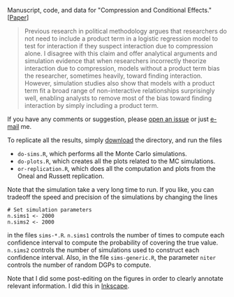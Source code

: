Manuscript, code, and data for "Compression and Conditional Effects." [[Paper](http://www.carlislerainey.com/files/compress.pdf)]

> Previous research in political methodology argues that researchers do not need to include a product term in a logistic regression model to test for interaction if they suspect interaction due to compression alone. I disagree with this claim and offer analytical arguments and simulation evidence that when researchers incorrectly theorize interaction due to compression, models without a product term bias the researcher, sometimes heavily, toward finding interaction. However, simulation studies also show that models with a product term fit a broad range of non-interactive relationships surprisingly well, enabling analysts to remove most of the bias toward finding interaction by simply including a product term.

If you have any comments or suggestion, please [open an issue](https://github.com/carlislerainey/compress/issues) or just [e-mail](mailto:carlislerainey@gmail.com) me.

To replicate all the results, simply [download](https://github.com/carlislerainey/compress/archive/master.zip) the directory, and run the files

* `do-sims.R`, which performs all the Monte Carlo simulations.
* `do-plots.R`, which creates all the plots related to the MC simulations.
* `or-replication.R`, which does all the computation and plots from the Oneal and Russett replication.

Note that the simulation take a very long time to run. If you like, you can tradeoff the speed and precision of the simulations by changing the lines

    # Set simulation parameters
    n.sims1 <- 2000
    n.sims2 <- 2000
    
in the files `sims-*.R`. `n.sims1` controls the number of times to compute each confidence interval to compute the probability of covering the true value. `n.sims2` controls the number of simulations used to construct each confidence interval. Also, in the file `sims-generic.R`, the parameter `niter` controls the number of random DGPs to compute.

Note that I did some post-editing on the figures in order to clearly annotate relevant information. I did this in [Inkscape](http://www.inkscape.org/en/).